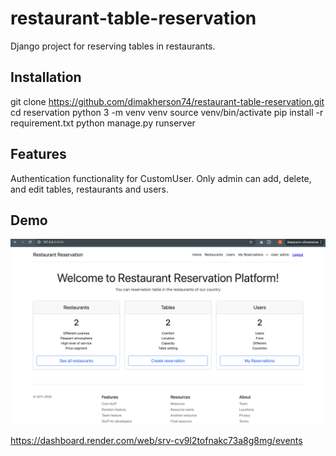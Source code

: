 # restaurant-table-reservation

Django project for reserving tables in restaurants.

## Installation

git clone https://github.com/dimakherson74/restaurant-table-reservation.git
cd reservation
python 3 -m venv venv
source venv/bin/activate
pip install -r requirement.txt
python manage.py runserver

## Features

Authentication functionality for CustomUser.
Only admin can add, delete, and edit tables, restaurants and users.

## Demo

![Demo.png](Demo.png)


https://dashboard.render.com/web/srv-cv9l2tofnakc73a8g8mg/events
